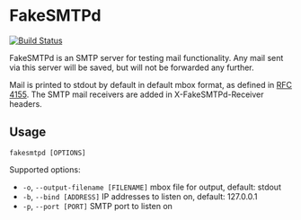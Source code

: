 # FakeSMTPd

[![Build Status](https://travis-ci.org/srittau/FakeSMTPd.svg?branch=master)](https://travis-ci.org/srittau/FakeSMTPd)

FakeSMTPd is an SMTP server for testing mail functionality. Any mail sent via
this server will be saved, but will not be forwarded any further.

Mail is printed to stdout by default in default mbox format, as defined in
[RFC 4155](https://www.ietf.org/rfc/rfc4155.txt). The SMTP mail receivers
are added in X-FakeSMTPd-Receiver headers.

Usage
-----

`fakesmtpd [OPTIONS]`

Supported options:

  * `-o`, `--output-filename [FILENAME]` mbox file for output, default: stdout
  * `-b`, `--bind [ADDRESS]` IP addresses to listen on, default: 127.0.0.1
  * `-p`, `--port [PORT]` SMTP port to listen on
